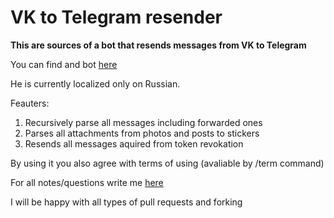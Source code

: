 # VK to Telegram resender

**This are sources of a bot that resends messages from VK to Telegram**

You can find and bot [here](https://t.me/VkResenderBot)

He is currently localized only on Russian.

Feauters:
1. Recursively parse all messages including forwarded ones
2. Parses all attachments from photos and posts to stickers
3. Resends all messages aquired from token revokation

By using it you also agree with terms of using (avaliable by /term command)

For all notes/questions write me [here](https://t.me/hazzus)

I will be happy with all types of pull requests and forking
